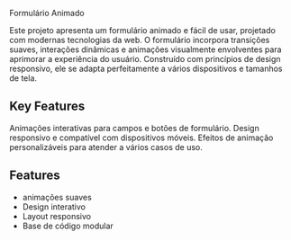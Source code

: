 Formulário Animado

Este projeto apresenta um formulário animado e fácil de usar, projetado com modernas tecnologias da web. O formulário incorpora transições suaves, interações dinâmicas e animações visualmente envolventes para aprimorar a experiência do usuário. Construído com princípios de design responsivo, ele se adapta perfeitamente a vários dispositivos e tamanhos de tela.

## Key Features
Animações interativas para campos e botões de formulário.
Design responsivo e compatível com dispositivos móveis.
Efeitos de animação personalizáveis ​​para atender a vários casos de uso.

## Features

- animações suaves
- Design interativo
- Layout responsivo
- Base de código modular